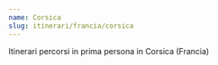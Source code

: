 ```yaml
---
name: Corsica
slug: itinerari/francia/corsica
---
```

Itinerari percorsi in prima persona in Corsica (Francia)